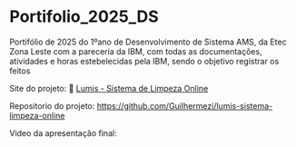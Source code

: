 # Portifolio_2025_DS
Portifólio de 2025 do 1ºano de Desenvolvimento de Sistema AMS, da Etec Zona Leste com a pareceria da IBM, com todas as documentações, atividades e horas estebelecidas pela IBM, sendo o objetivo registrar os feitos

Site do projeto: 🔗 [Lumis - Sistema de Limpeza Online](https://guilhermezi.github.io/lumis-sistema-limpeza-online/) 

Repositorio do projeto: https://github.com/Guilhermezi/lumis-sistema-limpeza-online


Video da apresentação final:
